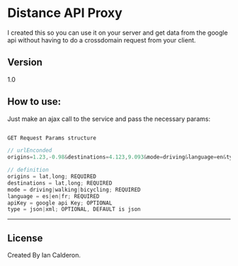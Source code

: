 # Distance API Proxy

I created this so you can use it on your server and get data from the google api without having to do a crossdomain request from your client.


Version
-----------

1.0



How to use:
--------------

Just make an ajax call to the service and pass the necessary params:

```javascript

GET Request Params structure

// urlEnconded
origins=1.23,-0.98&destinations=4.123,9.093&mode=driving&language=en&type=json&apiKey=12345

// definition
origins = lat,long; REQUIRED
destinations = lat,long; REQUIRED
mode = driving|walking|bicycling; REQUIRED
language = es|en|fr; REQUIRED
apiKey = google api Key; OPTIONAL
type = json|xml; OPTIONAL, DEFAULT is json

```

---

License
----

Created By Ian Calderon.

&nbsp;
&nbsp;
&nbsp;
&nbsp;
&nbsp;